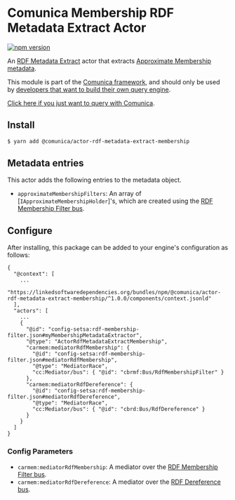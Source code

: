 # Comunica Membership RDF Metadata Extract Actor

[![npm version](https://badge.fury.io/js/%40comunica%2Factor-rdf-metadata-extract-membership.svg)](https://www.npmjs.com/package/@comunica/actor-rdf-metadata-extract-membership)

An [RDF Metadata Extract](https://github.com/comunica/comunica/tree/master/packages/bus-rdf-metadata-extract) actor that
extracts [Approximate Membership metadata](http://semweb.mmlab.be/ns/membership).

This module is part of the [Comunica framework](https://github.com/comunica/comunica),
and should only be used by [developers that want to build their own query engine](https://comunica.dev/docs/modify/).

[Click here if you just want to query with Comunica](https://comunica.dev/docs/query/).

## Install

```bash
$ yarn add @comunica/actor-rdf-metadata-extract-membership
```

## Metadata entries

This actor adds the following entries to the metadata object.

* `approximateMembershipFilters`: An array of [`IApproximateMembershipHolder`]'s, which are created using the [RDF Membership Filter bus](https://github.com/comunica/comunica-feature-amf/tree/master/packages/bus-rdf-membership-filter).

## Configure

After installing, this package can be added to your engine's configuration as follows:
```text
{
  "@context": [
    ...
    "https://linkedsoftwaredependencies.org/bundles/npm/@comunica/actor-rdf-metadata-extract-membership/^1.0.0/components/context.jsonld"  
  ],
  "actors": [
    ...
    {
      "@id": "config-setsa:rdf-membership-filter.json#myMembershipMetadataExtractor",
      "@type": "ActorRdfMetadataExtractMembership",
      "carmem:mediatorRdfMembership": {
        "@id": "config-setsa:rdf-membership-filter.json#mediatorRdfMembership",
        "@type": "MediatorRace",
        "cc:Mediator/bus": { "@id": "cbrmf:Bus/RdfMembershipFilter" }
      },
      "carmem:mediatorRdfDereference": {
        "@id": "config-setsa:rdf-membership-filter.json#mediatorRdfDereference",
        "@type": "MediatorRace",
        "cc:Mediator/bus": { "@id": "cbrd:Bus/RdfDereference" }
      }
    }
  ]
}
```

### Config Parameters

* `carmem:mediatorRdfMembership`: A mediator over the [RDF Membership Filter bus](https://github.com/comunica/comunica-feature-amf/tree/master/packages/bus-rdf-membership-filter).
* `carmem:mediatorRdfDereference`: A mediator over the [RDF Dereference bus](https://github.com/comunica/comunica/tree/master/packages/bus-rdf-dereference).

